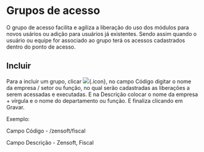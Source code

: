 # Grupos de acesso

O grupo de acesso facilita e agiliza a liberação do uso dos módulos para novos usários ou adição para usuários já existentes. Sendo assim quando o usuário ou equipe for associado ao grupo terá os acessos cadastrados dentro do ponto de acesso.

## Incluir
Para a incluir um grupo, clicar ![](https://static.zenerp.app.br/icons/action-create.svg){.icon}, no campo Código digitar o nome da empresa / setor ou função, no qual serão cadastradas as liberações a serem acessadas e executadas. E na Descrição colocar o nome da empresa + vírgula e o nome do departamento ou função. E finaliza clicando em Gravar.

Exemplo:

Campo Código - /zensoft/fiscal

Campo Descrição - Zensoft, Fiscal